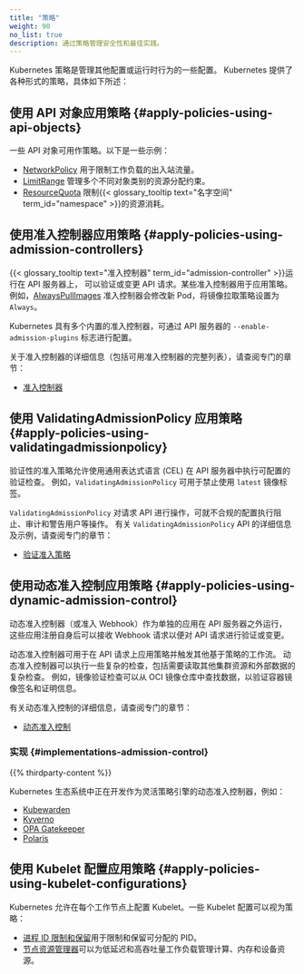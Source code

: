 ```yaml
---
title: "策略"
weight: 90
no_list: true
description: 通过策略管理安全性和最佳实践。
---
```



Kubernetes 策略是管理其他配置或运行时行为的一些配置。
Kubernetes 提供了各种形式的策略，具体如下所述：


## 使用 API 对象应用策略   {#apply-policies-using-api-objects}

一些 API 对象可用作策略。以下是一些示例：

* [NetworkPolicy](/zh-cn/docs/concepts/services-networking/network-policies/) 用于限制工作负载的出入站流量。
* [LimitRange](/zh-cn/docs/concepts/policy/limit-range/) 管理多个不同对象类别的资源分配约束。
* [ResourceQuota](/zh-cn/docs/concepts/policy/resource-quotas/)
  限制{{< glossary_tooltip text="名字空间" term_id="namespace" >}}的资源消耗。

## 使用准入控制器应用策略   {#apply-policies-using-admission-controllers}

{{< glossary_tooltip text="准入控制器" term_id="admission-controller" >}}运行在 API 服务器上，
可以验证或变更 API 请求。某些准入控制器用于应用策略。
例如，[AlwaysPullImages](/zh-cn/docs/reference/access-authn-authz/admission-controllers/#alwayspullimages)
准入控制器会修改新 Pod，将镜像拉取策略设置为 `Always`。

Kubernetes 具有多个内置的准入控制器，可通过 API 服务器的 `--enable-admission-plugins` 标志进行配置。

关于准入控制器的详细信息（包括可用准入控制器的完整列表），请查阅专门的章节：

* [准入控制器](/zh-cn/docs/reference/access-authn-authz/admission-controllers/)

## 使用 ValidatingAdmissionPolicy 应用策略   {#apply-policies-using-validatingadmissionpolicy}

验证性的准入策略允许使用通用表达式语言 (CEL) 在 API 服务器中执行可配置的验证检查。
例如，`ValidatingAdmissionPolicy` 可用于禁止使用 `latest` 镜像标签。

`ValidatingAdmissionPolicy` 对请求 API 进行操作，可就不合规的配置执行阻止、审计和警告用户等操作。
有关 `ValidatingAdmissionPolicy` API 的详细信息及示例，请查阅专门的章节：

* [验证准入策略](/zh-cn/docs/reference/access-authn-authz/validating-admission-policy/)

## 使用动态准入控制应用策略   {#apply-policies-using-dynamic-admission-control}

动态准入控制器（或准入 Webhook）作为单独的应用在 API 服务器之外运行，
这些应用注册自身后可以接收 Webhook 请求以便对 API 请求进行验证或变更。

动态准入控制器可用于在 API 请求上应用策略并触发其他基于策略的工作流。
动态准入控制器可以执行一些复杂的检查，包括需要读取其他集群资源和外部数据的复杂检查。
例如，镜像验证检查可以从 OCI 镜像仓库中查找数据，以验证容器镜像签名和证明信息。

有关动态准入控制的详细信息，请查阅专门的章节：

* [动态准入控制](/zh-cn/docs/reference/access-authn-authz/extensible-admission-controllers/)

### 实现 {#implementations-admission-control}

{{% thirdparty-content %}}

Kubernetes 生态系统中正在开发作为灵活策略引擎的动态准入控制器，例如：

- [Kubewarden](https://github.com/kubewarden)
- [Kyverno](https://kyverno.io)
- [OPA Gatekeeper](https://github.com/open-policy-agent/gatekeeper)
- [Polaris](https://polaris.docs.fairwinds.com/admission-controller/)

## 使用 Kubelet 配置应用策略   {#apply-policies-using-kubelet-configurations}

Kubernetes 允许在每个工作节点上配置 Kubelet。一些 Kubelet 配置可以视为策略：

* [进程 ID 限制和保留](/zh-cn/docs/concepts/policy/pid-limiting/)用于限制和保留可分配的 PID。
* [节点资源管理器](/zh-cn/docs/concepts/policy/node-resource-managers/)可以为低延迟和高吞吐量工作负载管理计算、内存和设备资源。
